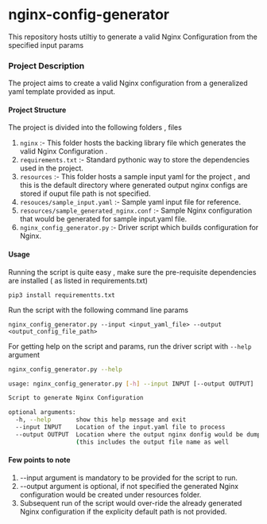 # nginx-config-generator

This repository hosts utiltiy to generate a valid Nginx Configuration from the specified input params

### Project Description
The project aims to create a valid Nginx configuration from a generalized yaml template provided as input.

#### Project Structure
The project is divided into the following folders , files 

1. `nginx` :- This folder hosts the backing library file which generates the valid Nginx Configuration .
2. `requirements.txt` :- Standard pythonic way to store the dependencies used in the project.
3. `resources` :- This folder hosts a sample input yaml for the project , and this is the default directory where generated output nginx configs are stored if ouput file path is not specified.
4. `resouces/sample_input.yaml` :-  Sample yaml input file for reference.
5. `resources/sample_generated_nginx.conf` :- Sample Nginx configuration that would be generated for sample input.yaml file. 
6. `nginx_config_generator.py` :- Driver script which builds configuration for Nginx.   

#### Usage

Running the script is quite easy , make sure the pre-requisite dependencies are installed ( as listed in requirements.txt)

`pip3 install requirementts.txt`


Run the script with the following command line params

`nginx_config_generator.py --input <input_yaml_file> --output <output_config_file_path>`


For getting help on the script and params, run the driver script with `--help` argument

```bash
nginx_config_generator.py --help

usage: nginx_config_generator.py [-h] --input INPUT [--output OUTPUT]

Script to generate Nginx Configuration

optional arguments:
  -h, --help       show this help message and exit
  --input INPUT    Location of the input.yaml file to process
  --output OUTPUT  Location where the output nginx donfig would be dumped
                   (this includes the output file name as well
```

#### Few points to note 
1. --input argument is mandatory to be provided for the script to run.
2. --output argument is optional, if not specified the generated Nginx configuration would be created under resources folder.
3. Subsequent run of the script would over-ride the already generated Nginx configuration if the explicity default path is not provided.
